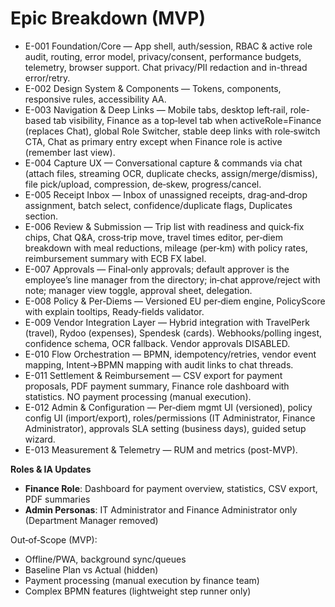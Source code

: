# Epic Breakdown (MVP)

- E-001 Foundation/Core — App shell, auth/session, RBAC & active role audit, routing, error model, privacy/consent, performance budgets, telemetry, browser support. Chat privacy/PII redaction and in-thread error/retry.
- E-002 Design System & Components — Tokens, components, responsive rules, accessibility AA.
- E-003 Navigation & Deep Links — Mobile tabs, desktop left‑rail, role-based tab visibility, Finance as a top‑level tab when activeRole=Finance (replaces Chat), global Role Switcher, stable deep links with role‑switch CTA, Chat as primary entry except when Finance role is active (remember last view).
- E-004 Capture UX — Conversational capture & commands via chat (attach files, streaming OCR, duplicate checks, assign/merge/dismiss), file pick/upload, compression, de‑skew, progress/cancel.
- E-005 Receipt Inbox — Inbox of unassigned receipts, drag‑and‑drop assignment, batch select, confidence/duplicate flags, Duplicates section.
- E-006 Review & Submission — Trip list with readiness and quick‑fix chips, Chat Q&A, cross‑trip move, travel times editor, per‑diem breakdown with meal reductions, mileage (per‑km) with policy rates, reimbursement summary with ECB FX label.
- E-007 Approvals — Final‑only approvals; default approver is the employee’s line manager from the directory; in‑chat approve/reject with note; manager view toggle, approval sheet, delegation.
- E-008 Policy & Per‑Diems — Versioned EU per‑diem engine, PolicyScore with explain tooltips, Ready‑fields validator.
- E-009 Vendor Integration Layer — Hybrid integration with TravelPerk (travel), Rydoo (expenses), Spendesk (cards). Webhooks/polling ingest, confidence schema, OCR fallback. Vendor approvals DISABLED.
- E-010 Flow Orchestration — BPMN, idempotency/retries, vendor event mapping, Intent→BPMN mapping with audit links to chat threads.
- E-011 Settlement & Reimbursement — CSV export for payment proposals, PDF payment summary, Finance role dashboard with statistics. NO payment processing (manual execution).
- E-012 Admin & Configuration — Per‑diem mgmt UI (versioned), policy config UI (import/export), roles/permissions (IT Administrator, Finance Administrator), approvals SLA setting (business days), guided setup wizard.
- E-013 Measurement & Telemetry — RUM and metrics (post-MVP).

**Roles & IA Updates**
- **Finance Role**: Dashboard for payment overview, statistics, CSV export, PDF summaries
- **Admin Personas**: IT Administrator and Finance Administrator only (Department Manager removed)

Out‑of‑Scope (MVP):
- Offline/PWA, background sync/queues
- Baseline Plan vs Actual (hidden)
- Payment processing (manual execution by finance team)
- Complex BPMN features (lightweight step runner only)
